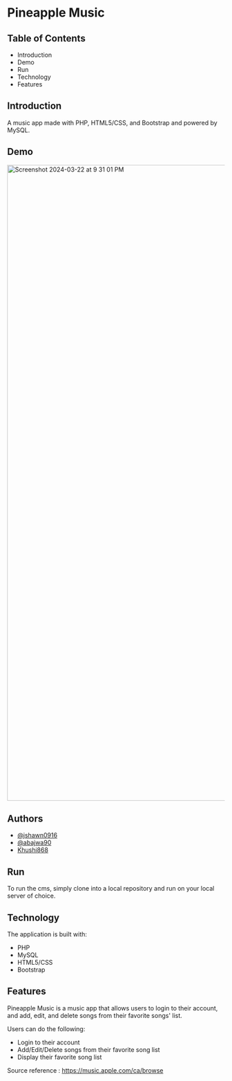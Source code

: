 # Pineapple Music



## Table of Contents
- Introduction
- Demo
- Run
- Technology
- Features
## Introduction
A music app made with PHP, HTML5/CSS, and Bootstrap and powered by MySQL.


## Demo
<img width="1470" alt="Screenshot 2024-03-22 at 9 31 01 PM" src="https://github.com/abajwa90/phpcms/assets/110785651/aac05b4b-641e-4a26-ac86-53e5242acef1">


## Authors

- [@jshawn0916](https://github.com/jshawn0916)
- [@abajwa90](https://www.github.com/abajwa90)
- [Khushi868](https://github.com/Khushi8687)


## Run
To run the cms, simply clone into a local repository and run on your local server of choice. 
## Technology
The application is built with:

- PHP
- MySQL
- HTML5/CSS
- Bootstrap 

## Features
Pineapple Music is a music app that allows users to login to their account, and add, edit, and delete songs from their favorite songs' list.

Users can do the following:

- Login to their account
- Add/Edit/Delete songs from their favorite song list
- Display their favorite song list


Source reference : https://music.apple.com/ca/browse
